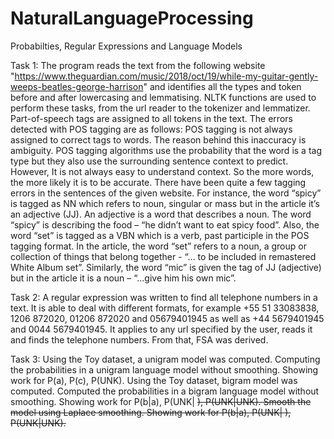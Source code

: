 # NaturalLanguageProcessing
Probabilties, Regular Expressions and Language Models

Task 1: The program reads the text from the following website "https://www.theguardian.com/music/2018/oct/19/while-my-guitar-gently-weeps-beatles-george-harrison" and identifies all the types and token before and after lowercasing and lemmatising. NLTK functions are used to perform these tasks, from the url reader to the tokenizer and lemmatizer. Part-of-speech tags are assigned to all tokens in the text. 
The errors detected with POS tagging are as follows: 
POS tagging is not always assigned to correct tags to words. The reason behind this inaccuracy is ambiguity. POS tagging algorithms use the probability that the word is a tag type but they also use the surrounding sentence context to predict. However, It is not always easy to understand context. So the more words, the more likely it is to be accurate. 
There have been quite a few tagging errors in the sentences of the given website. 
For instance, the word “spicy” is tagged as NN which refers to noun, singular or mass but in the article it’s an adjective (JJ). An adjective is a word that describes a noun. The word “spicy” is describing the food – “he didn’t want to eat spicy food”.
Also, the word “set” is tagged as a VBN which is a verb, past participle in the POS tagging format. In the article, the word “set” refers to a noun, a group or collection of things that belong together - “… to be included in remastered White Album set”.
Similarly, the word “mic” is given the tag of JJ (adjective) but in the article it is a noun – “…give him his own mic”. 

Task 2: 
A regular expression was written to find all telephone numbers in a text. It is able to deal with different formats, for example +55 51 33083838, 1206 872020, 01206 872020 and 05679401945 as well as +44 5679401945 and 0044 5679401945. It applies to any url specified by the user, reads it and finds the telephone numbers. From that, FSA was derived. 

Task 3: 
Using the Toy dataset, a unigram model was computed. Computing the probabilities in a unigram language model without smoothing. Showing work for P(a), P(c), P(UNK). 
Using the Toy dataset, bigram model was computed. Computed the probabilities in a bigram language model without smoothing. Showing work for P(b|a), P(UNK| <s>), P(UNK|UNK). Smooth the model using Laplace smoothing. Showing work for P(b|a), P(UNK| <s>), P(UNK|UNK).


